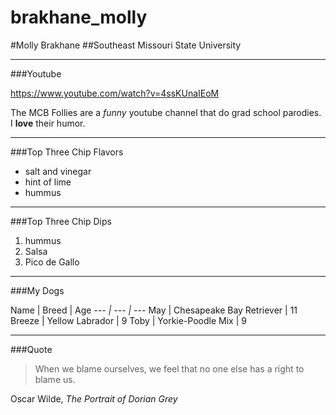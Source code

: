 # brakhane_molly
#Molly Brakhane
##Southeast Missouri State University

-----

###Youtube

<https://www.youtube.com/watch?v=4ssKUnaIEoM>

The MCB Follies are a *funny* youtube channel that do grad school parodies. I **love** their humor.

-----

###Top Three Chip Flavors

* salt and vinegar
* hint of lime
* hummus

-----

###Top Three Chip Dips

1) hummus
2) Salsa
3) Pico de Gallo

-----

###My Dogs

Name | Breed | Age
*--- | *---* | ---*
May | Chesapeake Bay Retriever | 11
Breeze | Yellow Labrador | 9
Toby | Yorkie-Poodle Mix | 9

-----

###Quote

>When we blame ourselves, we feel that no one else has a right to blame us.

Oscar Wilde, *The Portrait of Dorian Grey*